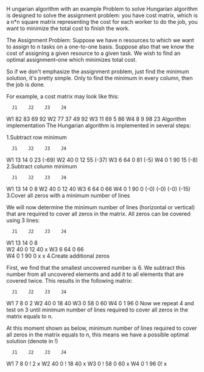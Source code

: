 H
ungarian algorithm with an example
Problem to solve
Hungarian algorithm is designed to solve the assignment problem: you have cost matrix, which is a n*n square matrix representing the cost for each worker to do the job, you want to minimize the total cost to finish the work.

The Assignment Problem: Suppose we have n resources to which we want to assign to n tasks on a one-to-one basis. Suppose also that we know the cost of assigning a given resource to a given task. We wish to find an optimal assignment–one which minimizes total cost.

So if we don't emphasize the assignment problem, just find the minimum solution, it's pretty simple. Only to find the minimum in every column, then the job is done.

For example, a cost matrix may look like this:

      J1    J2    J3    J4
W1    82    83    69    92
W2    77    37    49    92
W3    11    69    5     86
W4    8     9     98    23
Algorithm implementation
The Hungarian algorithm is implemented in several steps:

1.Subtract row minimum

      J1    J2    J3    J4    
W1    13    14    0    23    (-69)
W2    40    0    12    55    (-37)
W3    6     64    0    81    (-5)
W4    0     1    90    15    (-8)
2.Subtract column minimum

      J1    J2    J3    J4
W1    13    14    0    8
W2    40    0    12    40
W3    6     64    0    66
W4    0     1    90    0
     (-0)   (-0)    (-0)   (-15)
3.Cover all zeros with a minimum number of lines

We will now determine the minimum number of lines (horizontal or vertical) that are required to cover all zeros in the matrix. All zeros can be covered using 3 lines:

      J1    J2    J3    J4    
W1    13    14    0    8    
W2    40    0    12    40      x
W3    6     64    0    66    
W4    0     1    90    0      x
                       x
4.Create additional zeros

First, we find that the smallest uncovered number is 6. We subtract this number from all uncovered elements and add it to all elements that are covered twice. This results in the following matrix:

      J1    J2    J3    J4
W1    7    8      0     2
W2    40   0     18     40
W3    0    58     0     60
W4    0    1     96     0
Now we repeat 4 and test on 3 until minimum number of lines required to cover all zeros in the matrix equals to n.

At this moment shown as below, minimum number of lines required to cover all zeros in the matrix equals to n, this means we have a possible optimal solution (denote in !)

      J1    J2    J3    J4
W1    7    8      0 !    2   x
W2    40   0 !    18     40  x
W3    0 !  58     0      60  x
W4    0    1      96     0!  x
